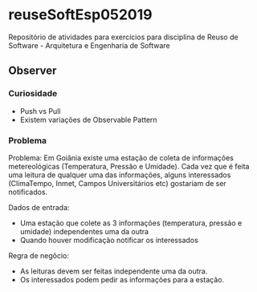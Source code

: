 # reuseSoftEsp052019
Repositório de atividades para exercícios para disciplina de Reuso de Software - Arquitetura e Engenharia de Software

## Observer

### Curiosidade
- Push vs Pull
- Existem variações de Observable Pattern

### Problema
Problema: 
Em Goiânia existe uma estação de coleta de informações metereológicas (Temperatura, Pressão e Umidade). Cada vez que é feita uma leitura de qualquer uma das informações, alguns interessados (ClimaTempo, Inmet, Campos Universitários etc) gostariam de ser notificados.

Dados de entrada:
- Uma estação que colete as 3 informações (temperatura, pressão e umidade) independentes uma da outra
- Quando houver modificação notificar os interessados

Regra de negõcio: 
- As leituras devem ser feitas independente uma da outra.
- Os interessados podem pedir as informações para a estação.

